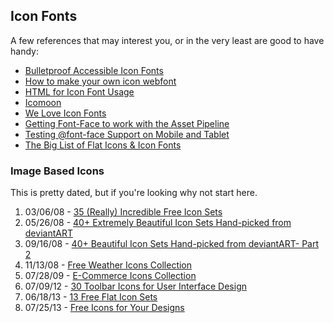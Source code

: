 ## Icon Fonts

A few references that may interest you, or in the very least are good to have handy:

- [Bulletproof Accessible Icon Fonts][Bulletproof]
- [How to make your own icon webfont][DIY Icon Fonts]
- [HTML for Icon Font Usage][Icon Font HTML]
- [Icomoon][]
- [We Love Icon Fonts][Love]
- [Getting Font-Face to work with the Asset Pipeline][Pipeline]
- [Testing @font-face Support on Mobile and Tablet][Icon Font Support]
- [The Big List of Flat Icons & Icon Fonts][Big List]

[Bulletproof]: http://filamentgroup.com/lab/bulletproof_icon_fonts/
[DIY Icon Fonts]: http://www.webdesignerdepot.com/2012/01/how-to-make-your-own-icon-webfont/
[Icon Font HTML]: http://css-tricks.com/html-for-icon-font-usage/
[Icomoon]: http://icomoon.io
[Love]: http://weloveiconfonts.com/
[Pipeline]: http://myrailslearnings.wordpress.com/2012/05/01/getting-font-face-to-work-with-the-asset-pipeline/
[Icon Font Support]: http://blog.kaelig.fr/post/33373448491/testing-font-face-support-on-mobile-and-tablet
[Big List]: http://css-tricks.com/flat-icons-icon-fonts/

### Image Based Icons

This is pretty dated, but if you're looking why not start here.

1.  03/06/08 - [35 (Really) Incredible Free Icon Sets][Icon 1]
2.  05/26/08 - [40+ Extremely Beautiful Icon Sets Hand-picked from deviantART][Icon 2]
3.  09/16/08 - [40+ Beautiful Icon Sets Hand-picked from deviantART- Part 2][Icon 3]
4.  11/13/08 - [Free Weather Icons Collection][Icon 4]
5.  07/28/09 - [E-Commerce Icons Collection][Icon 5]
6.  07/09/12 - [30 Toolbar Icons for User Interface Design][Icon 6]
7.  06/18/13 - [13 Free Flat Icon Sets][Icon 7]
8.  07/25/13 - [Free Icons for Your Designs][Icon 8]

[Icon 1]: http://www.smashingmagazine.com/2008/03/06/35-really-incredible-free-icon-sets/
[Icon 2]: http://www.noupe.com/freebie/40-extremely-beautifull-icon-sets-hand-picked-from-deviantart.html
[Icon 3]: http://www.noupe.com/icons/40-beautiful-icon-sets-hand-picked-from-deviantart-part-2.html
[Icon 4]: http://www.webresourcesdepot.com/free-weather-icons-collection/
[Icon 5]: http://www.webresourcesdepot.com/e-commerce-icons-collection/
[Icon 6]: http://www.webappers.com/2012/07/09/30-toolbar-icons-for-user-interface-design/
[Icon 7]: http://webdesignledger.com/freebies/13-free-flat-icon-sets
[Icon 8]: http://webdesignledger.com/freebies/free-icons-for-your-designs

